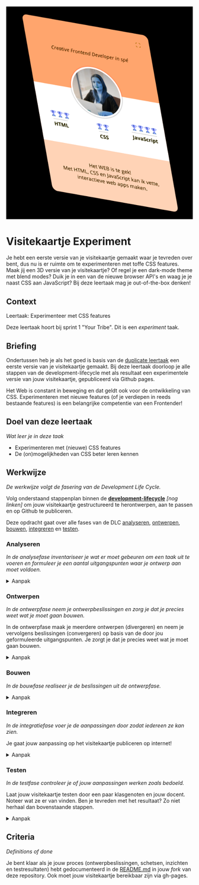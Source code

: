 <link rel="stylesheet" href="https://tasks.fdnd.nl/global.css">

![Visitekaartje](VisitekaartjeExperiment.jpg "Visitekaartje")

# Visitekaartje Experiment
Je hebt een eerste versie van je visitekaartje gemaakt waar je tevreden over bent, dus nu is er ruimte om te experimenteren met toffe CSS features. Maak jij een 3D versie van je visitekaartje? Of regel je een dark-mode theme met blend modes? Duik je in een van de nieuwe browser API's en waag je je naast CSS aan JavaScript? Bij deze leertaak mag je out-of-the-box denken!

## Context

Leertaak: Experimenteer met CSS features

Deze leertaak hoort bij sprint 1 "Your Tribe". Dit is een _experiment_ taak.

## Briefing
Ondertussen heb je als het goed is basis van de [duplicate leertaak](https://github.com/fdnd-task/fdnd-net-presence-duplicate) een eerste versie van je visitekaartje gemaakt. Bij deze leertaak doorloop je alle stappen van de development-lifecycle met als resultaat een experimentele versie van jouw visitekaartje, gepubliceerd via Github pages. 

Het Web is constant in beweging en dat geldt ook voor de ontwikkeling van CSS. Experimenteren met nieuwe features (of je verdiepen in reeds bestaande features) is een belangrijke competentie van een Frontender!

## Doel van deze leertaak
*Wat leer je in deze taak*

* Experimenteren met (nieuwe) CSS features
* De (on)mogelijkheden van CSS beter leren kennen


## Werkwijze
*De werkwijze volgt de fasering van de Development Life Cycle.*

Volg onderstaand stappenplan binnen de [**development-lifecycle**]() _[nog linken]_ om jouw visitekaartje gestructureerd te herontwerpen, aan te passen en op Github te publiceren.

Deze opdracht gaat over alle fases van de DLC [analyseren](#analyseren), [ontwerpen](#ontwerpen), [bouwen](#bouwen), [integreren](#integreren) en [testen](#testen).


### Analyseren
*In de analysefase inventariseer je wat er moet gebeuren om een taak uit te voeren en formuleer je een aantal uitgangspunten waar je ontwerp aan moet voldoen.* 


<details>
<summary>Aanpak</summary>

Voor het uitvoeren van deze taak nemen we een aantal stappen, we gaan:
1. een aantal ontwerpbeslissingen nemen op basis van de uitleg
2. die beslissingen inbouwen in het bestaande visitekaartje
3. jouw visitekaartje publiceren via Github pages
4. het visitekaartje testen op klasgenoten
5. het proces documenteren in de [README.md](../README.md)

</details>

### Ontwerpen
*In de ontwerpfase neem je ontwerpbeslissingen en zorg je dat je precies weet wat je moet gaan bouwen.*

In de ontwerpfase maak je meerdere ontwerpen (divergeren) en neem je vervolgens beslissingen (convergeren) op basis van de door jou geformuleerde uitgangspunten. Je zorgt je dat je precies weet wat je moet gaan bouwen.

<details>
<summary>Aanpak</summary>

1. In de workshop *Trucjes met CSS 1* heb je een aantal inspirerende voorbeelden gezien van wat mogelijk is met CSS. Ontwerp een nieuwe versie van je visitekaartje en probeer hierbij, net als bij de voorbeelden is gedaan, out-of-the-box te denken. 

2.  Pak een A4 en maak een aantal schetsen aan de hand van het template. 

3. Na bovenstaande stappen zorgvuldig doorlopen te hebben weet je ongeveer wat je gaat bouwen. Je kunt nu goed voorbereid door naar de volgende fase.

4. Fork deze repository en documenteer je bevindingen in de README.md

#### Materiaal

Hieronder staan de in de workshop getoonde voorbeelden voor als je nog even rustig wil kijken. Je kan natuurlijk ook zelf zoeken naar inspirerende voorbeelden; google bijvoorbeeld op *'Cool CSS tricks 2021'*...

- [CSS Text Effects](https://freefrontend.com/css-text-effects/)
- [Card Stack Effects](https://tympanus.net/codrops/2015/10/28/effect-ideas-for-card-stacks/)
- [Creative Link Effects](https://tympanus.net/codrops/2013/08/06/creative-link-effects/)

</details>

### Bouwen
*In de bouwfase realiseer je de beslissingen uit de ontwerpfase.*

<details>
<summary>Aanpak</summary>

Heb je een mooi ontwerp gemaakt van jou visitekaartje op basis van een van de inspirerende voorbeelden? Onderzoek hoe het voorbeeld is gemaakt door het lezen van de tutorial als dat er bij zit, of als er geen tutorial is door gebruik te maken van de *DevTools* van je browser. 

Heb je zelf iets ontworpen en kan je niet terugvallen op een voorbeeld, dan zal je zelf moeten bedenken/uitzoeken hoe je dat met CSS kan bouwen. Met de in de workshop behandelde CSS features en onderstaande bronnen kan je al een heel eind komen! 

Werk in de geforkte repository van deze leertaak. Als je aanpassingen hebt gedaan waar je tevreden over bent, kan je het comitten en pushen naar GitHub. 

#### Materiaal

- [MDN Styling Text](https://developer.mozilla.org/en-US/docs/Learn/CSS/Styling_text/Fundamentals)
- [MDN Background](https://developer.mozilla.org/en-US/docs/Web/CSS/background)
- [MDN Box Model](https://developer.mozilla.org/en-US/docs/Web/CSS/CSS_Box_Model)
- [MDN Position](https://developer.mozilla.org/en-US/docs/Web/CSS/position)
- [Transform, Transition & Animation](https://dev.to/moreno8423/css-transforms-transitions-and-animations-2m7d)

</details>

### Integreren
*In de integratiefase voer je de aanpassingen door zodat iedereen ze kan zien.*

Je gaat jouw aanpassing op het visitekaartje publiceren op internet! 

<details>
<summary>Aanpak</summary>

1. Doorloop hierbij dezelfde stappen als bij de duplicate leertaak.
2. Als het goed is gegaan kan je binnen enkele momenten jouw visitekaartje bekijken via de URL: [https://username.github.io/fdnd-visitekaartje-experiment/](https://username.github.io/fdnd-visitekaartje-experiment/).
3. Bekijk jouw visitekaartje even uitgebreid, ga daarna verder met de volgende fase.

#### Materiaal

- [duplicate leertaak](https://github.com/fdnd-task/fdnd-net-presence-duplicate)

</details>

### Testen
*In de testfase controleer je of jouw aanpassingen werken zoals bedoeld.*

Laat jouw visitekaartje testen door een paar klasgenoten en jouw docent. Noteer wat ze er van vinden. Ben je tevreden met het resultaat? Zo niet herhaal dan bovenstaande stappen.

<details>
<summary>Aanpak</summary>

1. Laat jouw visitekaartje aan iedereen zien
2. Noteer feedback
3. Ga terug naar de analysefase voor een volgende ronde verbeteringen

</details>

## Criteria
*Definitions of done*

Je bent klaar als je jouw proces (ontwerpbeslissingen, schetsen, inzichten en testresultaten) hebt gedocumenteerd in de [README.md](../README.md) in jouw *fork* van deze repository. Ook moet jouw visitekaartje bereikbaar zijn via gh-pages.


